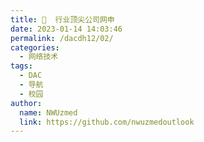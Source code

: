 ```yaml
---
title: 💼  行业顶尖公司网申
date: 2023-01-14 14:03:46
permalink: /dacdh12/02/
categories: 
  - 网络技术
tags: 
  - DAC
  - 导航
  - 校园
author: 
  name: NWUzmed
  link: https://github.com/nwuzmedoutlook
---
```


<ClientOnly>
  <Card :cardData="cardData0" :cardListSize=4 carTitlColor="#000" carHoverColor="#000" />
</ClientOnly>

<script>
export default {
  data() {
    return {
      cardData0: [
{id: "0", cardSrc: "https://www.china-tcc.com/", cardImgSrc: "https://api.xinac.net/icon/?url=https://www.china-tcc.com/", cardName: "中国天辰", cardContent: "原化工部第一设计院",},
{cardSrc: "https://www.sedin.com/", cardImgSrc: "https://api.xinac.net/icon/?url=https://www.sedin.com/", cardName: "赛鼎工程有限公司", cardContent: "原化工部第二设计院",},
{cardSrc: "http://www.chinaecec.com/", cardImgSrc: "https://api.xinac.net/icon/?url=http://www.chinaecec.com/", cardName: "东华工程科技股份有限公司", cardContent: "原化工部第三设计院",},
{cardSrc: "http://www.cwcec.com/", cardImgSrc: "https://api.xinac.net/icon/?url=http://www.cwcec.com/", cardName: "中国五环", cardContent: "原化工部第四设计院",},
{cardSrc: "https://www.snec.com/", cardImgSrc: "https://api.xinac.net/icon/?url=https://www.snec.com/", cardName: "中石化宁波工程有限公司", cardContent: "原化工部第五设计院",},
{cardSrc: "http://www.chinahualueng.com/", cardImgSrc: "https://api.xinac.net/icon/?url=http://www.chinahualueng.com/", cardName: "华陆工程科技有限责任公司", cardContent: "原化工部第六设计院",},
{cardSrc: "http://www.snei.com.cn/", cardImgSrc: "https://api.xinac.net/icon/?url=http://www.snei.com.cn/", cardName: "中石化南京工程有限公司", cardContent: "原化工部第七设计院",},
{cardSrc: "https://www.chengda.com/", cardImgSrc: "https://api.xinac.net/icon/?url=https://www.chengda.com/", cardName: "中国成达工程有限公司", cardContent: "原化工部第八设计院",},
{cardSrc: "http://dblh.cnpc.com.cn/dblh/index.shtml", cardImgSrc: "https://api.xinac.net/icon/?url=http://dblh.cnpc.com.cn/dblh/index.shtml", cardName: "中国石油集团东北炼化工程有限公司吉林设计院", cardContent: "原化工部第九设计院",},
{cardSrc: "http://www.shccig.com/", cardImgSrc: "https://api.xinac.net/icon/?url=http://www.shccig.com/", cardName: "陕西煤业化工集团有限责任公司", cardContent: "陕煤集团",},
{cardSrc: "https://www.basf.com/cn/zh/careers.html", cardImgSrc: "https://api.xinac.net/icon/?url=https://www.basf.com/cn/zh/careers.html", cardName: "巴斯夫", cardContent: "德国的化工企业，也是世界最大的化工厂之一。",},
{cardSrc: "https://www.whchem.com/column/16/", cardImgSrc: "https://api.xinac.net/icon/?url=https://www.whchem.com/column/16/", cardName: "万华化学", cardContent: "全球化运营的化工新材料公司",},
{cardSrc: "http://www.casic.com.cn/n12377284/n12378002/index.html", cardImgSrc: "https://api.xinac.net/icon/?url=http://www.casic.com.cn/n12377284/n12378002/index.html", cardName: "航天科工", cardContent: "我国航天事业和国防科技工业的中坚力量",},
{cardSrc: "https://talent.hikvision.com/", cardImgSrc: "https://api.xinac.net/icon/?url=https://talent.hikvision.com/", cardName: "海康威视", cardContent: "领先的安防产品及行业解决方案提供商",},
{cardSrc: "http://zgh.com/recruitment/", cardImgSrc: "https://api.xinac.net/icon/?url=http://zgh.com/recruitment/", cardName: "吉利", cardContent: "集汽车整车、动力总成和关键零部件设计、研发、生产、销售和服务于一体",},
{cardSrc: "http://zhaopin.midea.com.cn/", cardImgSrc: "https://api.xinac.net/icon/?url=http://zhaopin.midea.com.cn/", cardName: "美的", cardContent: "集消费电器、暖通空调、机器人与自动化系统、数字化业务四大板块为一体",},
{cardSrc: "http://vta.maker.haier.net/client", cardImgSrc: "https://api.xinac.net/icon/?url=http://vta.maker.haier.net/client", cardName: "海尔", cardContent: "全球领先的美好生活解决方案服务商",},
{cardSrc: "https://www.roche.com/zh/careers/country/china.htm", cardImgSrc: "https://api.xinac.net/icon/?url=https://www.roche.com/zh/careers/country/china.htm", cardName: "罗氏", cardContent: "全球制药和诊断领域的领导者",},
{cardSrc: "https://zhaopin.jd.com/", cardImgSrc: "https://api.xinac.net/icon/?url=https://zhaopin.jd.com/", cardName: "京东", cardContent: "科技（Technology）+产业（Industry）+生态（Ecosystem）",},
{cardSrc: "https://career.huawei.com/", cardImgSrc: "https://api.xinac.net/icon/?url=https://career.huawei.com/", cardName: "华为", cardContent: "全球领先的ICT（信息与通信）基础设施和智能终端提供商",},
{cardSrc: "https://www.boe.com.cn/", cardImgSrc: "https://api.xinac.net/icon/?url=https://www.boe.com.cn/", cardName: "京东方", cardContent: "为信息交互和人类健康提供智慧端口产品和专业服务的物联网公司",},
{cardSrc: "http://campus.cvte.com/", cardImgSrc: "https://api.xinac.net/icon/?url=http://campus.cvte.com/", cardName: "CVTE视源", cardContent: "液晶显示主控板卡和交互智能平板的设计、研发与销售",},
{cardSrc: "https://www.roche.com/zh/careers/country/china.htm", cardImgSrc: "https://api.xinac.net/icon/?url=https://www.roche.com/zh/careers/country/china.htm", cardName: "富士康", cardContent: "全球最大的电子产业科技制造服务商",},
{cardSrc: "https://talent.baidu.com/", cardImgSrc: "https://api.xinac.net/icon/?url=https://talent.baidu.com/", cardName: "百度", cardContent: "全球最大的中文搜索引擎、最大的中文网站",},
{cardSrc: "https://join.qq.com/", cardImgSrc: "https://api.xinac.net/icon/?url=https://join.qq.com/", cardName: "腾讯", cardContent: "中国最大的互联网综合服务提供商",},
      ],
    };
  },
};
</script>
